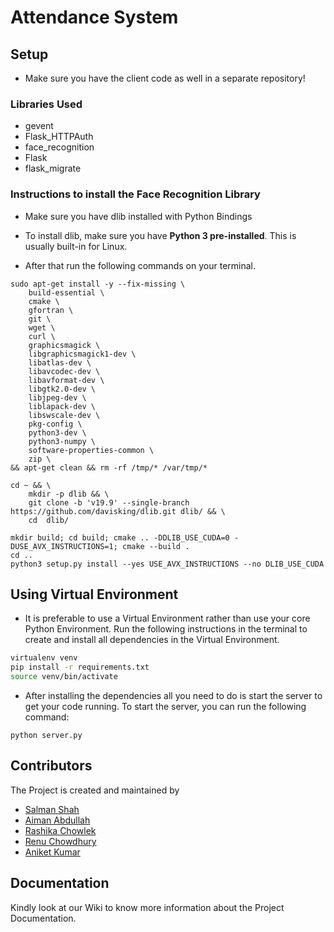 # Attendance System

## Setup

- Make sure you have the client code as well in a separate repository!

### Libraries Used
* gevent
* Flask_HTTPAuth
* face_recognition
* Flask
* flask_migrate

### Instructions to install the Face Recognition Library

* Make sure you have dlib installed with Python Bindings

* To install dlib, make sure you have **Python 3 pre-installed**. This is usually built-in for Linux.

* After that run the following commands on your terminal.
```
sudo apt-get install -y --fix-missing \
    build-essential \
    cmake \
    gfortran \
    git \
    wget \
    curl \
    graphicsmagick \
    libgraphicsmagick1-dev \
    libatlas-dev \
    libavcodec-dev \
    libavformat-dev \
    libgtk2.0-dev \
    libjpeg-dev \
    liblapack-dev \
    libswscale-dev \
    pkg-config \
    python3-dev \
    python3-numpy \
    software-properties-common \
    zip \
&& apt-get clean && rm -rf /tmp/* /var/tmp/*
```

```
cd ~ && \
    mkdir -p dlib && \
    git clone -b 'v19.9' --single-branch https://github.com/davisking/dlib.git dlib/ && \
    cd  dlib/ 
```

```
mkdir build; cd build; cmake .. -DDLIB_USE_CUDA=0 -DUSE_AVX_INSTRUCTIONS=1; cmake --build .
cd ..
python3 setup.py install --yes USE_AVX_INSTRUCTIONS --no DLIB_USE_CUDA
```

## Using Virtual Environment

* It is preferable to use a Virtual Environment rather than use your core Python Environment. Run the following instructions in the terminal to create and install all dependencies in the Virtual Environment.

```bash
virtualenv venv
pip install -r requirements.txt
source venv/bin/activate
```

* After installing the dependencies all you need to do is start the server to get your code running. To start the server, you can run the following command:
```
python server.py
```

## Contributors
The Project is created and maintained by 
* [Salman Shah](https://github.com/salman-bhai)
* [Aiman Abdullah](https://github.com/aimananees)
* [Rashika Chowlek](https://github.com/rashika)
* [Renu Chowdhury](https://github.com/RenuChowdhury)
* [Aniket Kumar](https://github.com/aniket)

## Documentation
Kindly look at our Wiki to know more information about the Project Documentation.